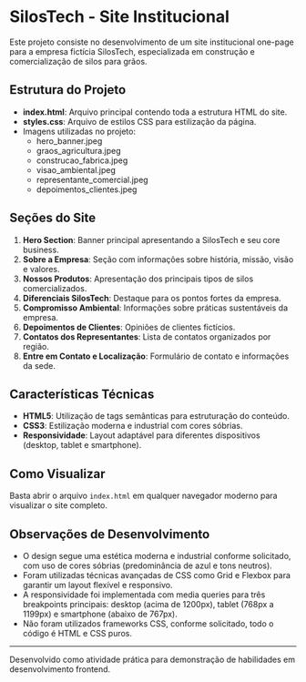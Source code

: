 # SilosTech - Site Institucional

Este projeto consiste no desenvolvimento de um site institucional one-page para a empresa fictícia SilosTech, especializada em construção e comercialização de silos para grãos.

## Estrutura do Projeto

- **index.html**: Arquivo principal contendo toda a estrutura HTML do site.
- **styles.css**: Arquivo de estilos CSS para estilização da página.
- Imagens utilizadas no projeto:
  - hero_banner.jpeg
  - graos_agricultura.jpeg
  - construcao_fabrica.jpeg
  - visao_ambiental.jpeg
  - representante_comercial.jpeg
  - depoimentos_clientes.jpeg

## Seções do Site

1. **Hero Section**: Banner principal apresentando a SilosTech e seu core business.
2. **Sobre a Empresa**: Seção com informações sobre história, missão, visão e valores.
3. **Nossos Produtos**: Apresentação dos principais tipos de silos comercializados.
4. **Diferenciais SilosTech**: Destaque para os pontos fortes da empresa.
5. **Compromisso Ambiental**: Informações sobre práticas sustentáveis da empresa.
6. **Depoimentos de Clientes**: Opiniões de clientes fictícios.
7. **Contatos dos Representantes**: Lista de contatos organizados por região.
8. **Entre em Contato e Localização**: Formulário de contato e informações da sede.

## Características Técnicas

- **HTML5**: Utilização de tags semânticas para estruturação do conteúdo.
- **CSS3**: Estilização moderna e industrial com cores sóbrias.
- **Responsividade**: Layout adaptável para diferentes dispositivos (desktop, tablet e smartphone).

## Como Visualizar

Basta abrir o arquivo `index.html` em qualquer navegador moderno para visualizar o site completo.

## Observações de Desenvolvimento

- O design segue uma estética moderna e industrial conforme solicitado, com uso de cores sóbrias (predominância de azul e tons neutros).
- Foram utilizadas técnicas avançadas de CSS como Grid e Flexbox para garantir um layout flexível e responsivo.
- A responsividade foi implementada com media queries para três breakpoints principais: desktop (acima de 1200px), tablet (768px a 1199px) e smartphone (abaixo de 767px).
- Não foram utilizados frameworks CSS, conforme solicitado, todo o código é HTML e CSS puros.

---

Desenvolvido como atividade prática para demonstração de habilidades em desenvolvimento frontend.
